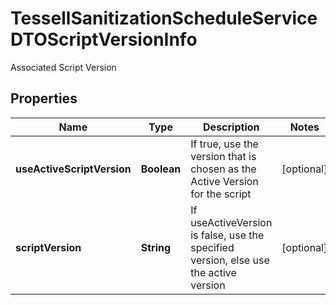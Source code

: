 

# TessellSanitizationScheduleServiceDTOScriptVersionInfo

Associated Script Version

## Properties

Name | Type | Description | Notes
------------ | ------------- | ------------- | -------------
**useActiveScriptVersion** | **Boolean** | If true, use the version that is chosen as the Active Version for the script |  [optional]
**scriptVersion** | **String** | If useActiveVersion is false, use the specified version, else use the active version |  [optional]



